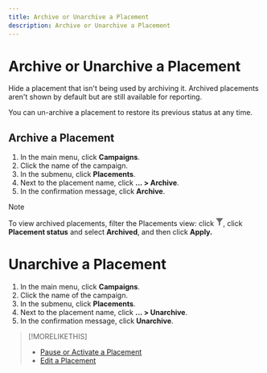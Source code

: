 ```yaml
---
title: Archive or Unarchive a Placement
description: Archive or Unarchive a Placement
---
```


# Archive or Unarchive a Placement

Hide a placement that isn't being used by archiving it. Archived placements aren't shown by default but are still available for reporting.

You can un-archive a placement to restore its previous status at any time.

## Archive a Placement

1. In the main menu, click **Campaigns**.
1. Click the name of the campaign.
1. In the submenu, click **Placements**.
1. Next to the placement name, click  **... > Archive**.
1. In the confirmation message, click **Archive**.

>[!NOTE]
>
>To view archived placements, filter the Placements view: click ![Filter button](/help/dsp/assets/filter.png), click **Placement status** and select **Archived**, and then click **Apply.**

# Unarchive a Placement

1. In the main menu, click **Campaigns**.
1. Click the name of the campaign.
1. In the submenu, click **Placements**.
1. Next to the placement name, click  **... > Unarchive**.
1. In the confirmation message, click **Unarchive**.

>[!MORELIKETHIS]
>
>* [Pause or Activate a Placement](placement-pause-activate.md)
>* [Edit a Placement](placement-edit.md)

